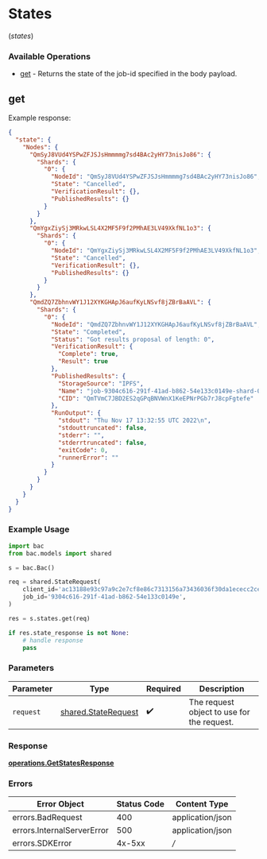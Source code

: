 # States
(*states*)

### Available Operations

* [get](#get) - Returns the state of the job-id specified in the body payload.

## get

Example response:

```json
{
  "state": {
    "Nodes": {
      "QmSyJ8VUd4YSPwZFJSJsHmmmmg7sd4BAc2yHY73nisJo86": {
        "Shards": {
          "0": {
            "NodeId": "QmSyJ8VUd4YSPwZFJSJsHmmmmg7sd4BAc2yHY73nisJo86",
            "State": "Cancelled",
            "VerificationResult": {},
            "PublishedResults": {}
          }
        }
      },
      "QmYgxZiySj3MRkwLSL4X2MF5F9f2PMhAE3LV49XkfNL1o3": {
        "Shards": {
          "0": {
            "NodeId": "QmYgxZiySj3MRkwLSL4X2MF5F9f2PMhAE3LV49XkfNL1o3",
            "State": "Cancelled",
            "VerificationResult": {},
            "PublishedResults": {}
          }
        }
      },
      "QmdZQ7ZbhnvWY1J12XYKGHApJ6aufKyLNSvf8jZBrBaAVL": {
        "Shards": {
          "0": {
            "NodeId": "QmdZQ7ZbhnvWY1J12XYKGHApJ6aufKyLNSvf8jZBrBaAVL",
            "State": "Completed",
            "Status": "Got results proposal of length: 0",
            "VerificationResult": {
              "Complete": true,
              "Result": true
            },
            "PublishedResults": {
              "StorageSource": "IPFS",
              "Name": "job-9304c616-291f-41ad-b862-54e133c0149e-shard-0-host-QmdZQ7ZbhnvWY1J12XYKGHApJ6aufKyLNSvf8jZBrBaAVL",
              "CID": "QmTVmC7JBD2ES2qGPqBNVWnX1KeEPNrPGb7rJ8cpFgtefe"
            },
            "RunOutput": {
              "stdout": "Thu Nov 17 13:32:55 UTC 2022\n",
              "stdouttruncated": false,
              "stderr": "",
              "stderrtruncated": false,
              "exitCode": 0,
              "runnerError": ""
            }
          }
        }
      }
    }
  }
}
```

### Example Usage

```python
import bac
from bac.models import shared

s = bac.Bac()

req = shared.StateRequest(
    client_id='ac13188e93c97a9c2e7cf8e86c7313156a73436036f30da1ececc2ce79f9ea51',
    job_id='9304c616-291f-41ad-b862-54e133c0149e',
)

res = s.states.get(req)

if res.state_response is not None:
    # handle response
    pass

```

### Parameters

| Parameter                                                  | Type                                                       | Required                                                   | Description                                                |
| ---------------------------------------------------------- | ---------------------------------------------------------- | ---------------------------------------------------------- | ---------------------------------------------------------- |
| `request`                                                  | [shared.StateRequest](../../models/shared/staterequest.md) | :heavy_check_mark:                                         | The request object to use for the request.                 |


### Response

**[operations.GetStatesResponse](../../models/operations/getstatesresponse.md)**
### Errors

| Error Object               | Status Code                | Content Type               |
| -------------------------- | -------------------------- | -------------------------- |
| errors.BadRequest          | 400                        | application/json           |
| errors.InternalServerError | 500                        | application/json           |
| errors.SDKError            | 4x-5xx                     | */*                        |
